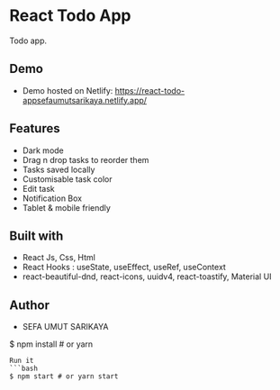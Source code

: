 # React Todo App

Todo app.

## Demo

- Demo hosted on Netlify:
https://react-todo-appsefaumutsarikaya.netlify.app/
## Features

- Dark mode
- Drag n drop tasks to reorder them
- Tasks saved locally
- Customisable task color
- Edit task
- Notification Box
- Tablet & mobile friendly

## Built with

- React Js, Css, Html
- React Hooks : useState, useEffect, useRef, useContext
- react-beautiful-dnd, react-icons, uuidv4, react-toastify, Material UI

## Author

- SEFA UMUT SARIKAYA

$ npm install # or yarn
```
Run it
```bash
$ npm start # or yarn start
```
